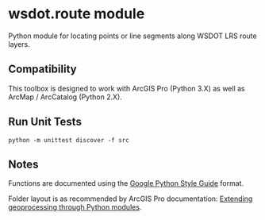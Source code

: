 wsdot.route module
=================

Python module for locating points or line segments along WSDOT LRS route layers.

Compatibility
-------------

This toolbox is designed to work with ArcGIS Pro (Python 3.X) as well as ArcMap / ArcCatalog (Python 2.X).

<!--

This section will probably no longer be necessary. Delete when we are sure that is the case.

Running toolbox from ArcCatalog
-------------------------------

If you want to run the `wsdotroute.pyt` toolbox from ArcCatalog without installing the module (e.g., when you are a developer modifying the code), you will need to do the following to ensure the toolbox can find the `wsdot.route` module.

1. Open the Python Window
2. Type the following in the window (replacing the path given here with the actual path to the `src` folder on your computer)
    ```python
    import sys
    sys.path.append(r'C:\Users\YourUserName\Documents\GitHub\wsdot-route-gp\src')
    ```
3. Open the toolbox file
-->

Run Unit Tests
--------------

```console
python -m unittest discover -f src
```

Notes
-----
Functions are documented using the [Google Python Style Guide] format.

Folder layout is as recommended by ArcGIS Pro documentation: [Extending geoprocessing through Python modules].


[Google Python Style Guide]:https://google.github.io/styleguide/pyguide.html
[Extending geoprocessing through Python modules]:https://pro.arcgis.com/en/pro-app/arcpy/geoprocessing_and_python/extending-geoprocessing-through-python-modules.htm